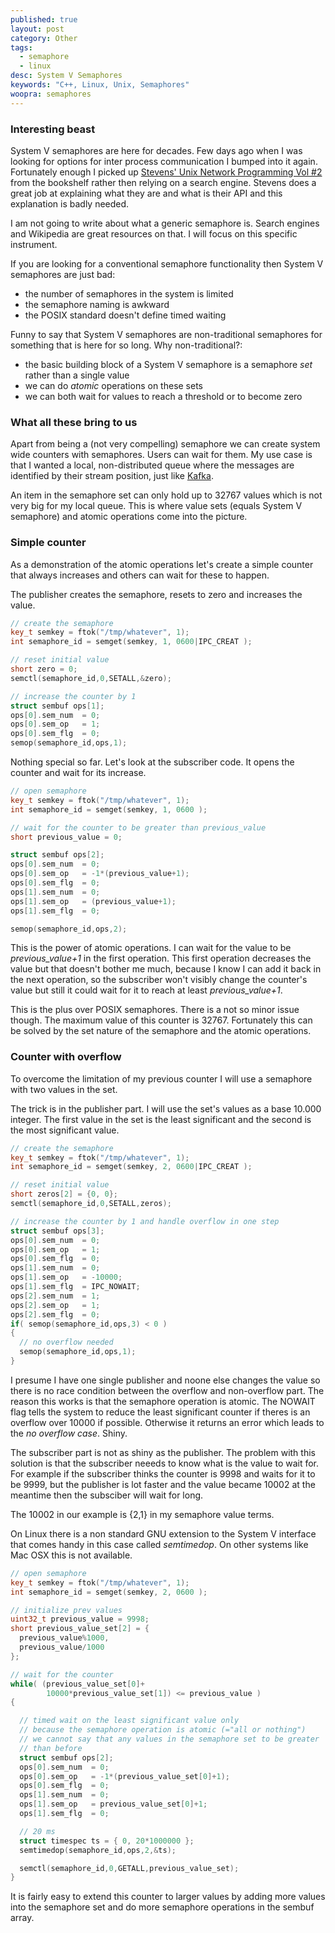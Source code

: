 ```yaml
---
published: true
layout: post
category: Other
tags: 
  - semaphore
  - linux
desc: System V Semaphores
keywords: "C++, Linux, Unix, Semaphores"
woopra: semaphores
---
```


### Interesting beast

System V semaphores are here for decades. Few days ago when I was looking for options for inter process communication I bumped into it again. Fortunately enough I picked up [Stevens' Unix Network Programming Vol #2](http://www.kohala.com/start/unpv22e/unpv22e.html) from the bookshelf rather then relying on a search engine. Stevens does a great job at explaining what they are and what is their API and this explanation is badly needed.

I am not going to write about what a generic semaphore is. Search engines and Wikipedia are great resources on that. I will focus on this specific instrument.

If you are looking for a conventional semaphore functionality then System V semaphores are just bad:

- the number of semaphores in the system is limited
- the semaphore naming is awkward
- the POSIX standard doesn't define timed waiting

Funny to say that System V semaphores are non-traditional semaphores for something that is here for so long. Why non-traditional?:

- the basic building block of a System V semaphore is a semaphore _set_ rather than a single value
- we can do _atomic_ operations on these sets
- we can both wait for values to reach a threshold or to become zero

### What all these bring to us

Apart from being a (not very compelling) semaphore we can create system wide counters with semaphores. Users can wait for them. My use case is that I wanted a local, non-distributed queue where the messages are identified by their stream position, just like [Kafka](http://kafka.apache.org/documentation.html).

An item in the semaphore set can only hold up to 32767 values which is not very big for my local queue. This is where value sets (equals System V semaphore) and atomic operations come into the picture. 

### Simple counter

As a demonstration of the atomic operations let's create a simple counter that always increases and others can wait for these to happen. 

The publisher creates the semaphore, resets to zero and increases the value.

``` c++
// create the semaphore
key_t semkey = ftok("/tmp/whatever", 1);
int semaphore_id = semget(semkey, 1, 0600|IPC_CREAT );

// reset initial value
short zero = 0;
semctl(semaphore_id,0,SETALL,&zero);

// increase the counter by 1
struct sembuf ops[1];
ops[0].sem_num  = 0;
ops[0].sem_op   = 1;
ops[0].sem_flg  = 0;
semop(semaphore_id,ops,1);
```

Nothing special so far. Let's look at the subscriber code. It opens the counter and wait for its increase.

``` c++
// open semaphore
key_t semkey = ftok("/tmp/whatever", 1);
int semaphore_id = semget(semkey, 1, 0600 );

// wait for the counter to be greater than previous_value
short previous_value = 0;

struct sembuf ops[2];
ops[0].sem_num  = 0;
ops[0].sem_op   = -1*(previous_value+1);
ops[0].sem_flg  = 0;
ops[1].sem_num  = 0;
ops[1].sem_op   = (previous_value+1);
ops[1].sem_flg  = 0;

semop(semaphore_id,ops,2);
```

This is the power of atomic operations. I can wait for the value to be _previous_value+1_ in the first operation. This first operation decreases the value but that doesn't bother me much, because I know I can add it back in the next operation, so the subscriber won't visibly change the counter's value but still it could wait for it to reach at least _previous_value+1_.

This is the plus over POSIX semaphores. There is a not so minor issue though. The maximum value of this counter is 32767. Fortunately this can be solved by the set nature of the semaphore and the atomic operations.

### Counter with overflow

To overcome the limitation of my previous counter I will use a semaphore with two values in the set.

The trick is in the publisher part. I will use the set's values as a base 10.000 integer. The first value in the set is the least significant and the second is the most significant value.

``` c++
// create the semaphore
key_t semkey = ftok("/tmp/whatever", 1);
int semaphore_id = semget(semkey, 2, 0600|IPC_CREAT );

// reset initial value
short zeros[2] = {0, 0};
semctl(semaphore_id,0,SETALL,zeros);

// increase the counter by 1 and handle overflow in one step
struct sembuf ops[3];
ops[0].sem_num  = 0;
ops[0].sem_op   = 1;
ops[0].sem_flg  = 0;
ops[1].sem_num  = 0;
ops[1].sem_op   = -10000;
ops[1].sem_flg  = IPC_NOWAIT;    
ops[2].sem_num  = 1;
ops[2].sem_op   = 1;
ops[2].sem_flg  = 0;
if( semop(semaphore_id,ops,3) < 0 )
{
  // no overflow needed
  semop(semaphore_id,ops,1);
}
```

I presume I have one single publisher and noone else changes the value so there is no race condition between the overflow and non-overflow part. The reason this works is that the semaphore operation is atomic. The NOWAIT flag tells the system to reduce the least significant counter if theres is an overflow over 10000 if possible. Otherwise it returns an error which leads to the _no overflow case_. Shiny.

The subscriber part is not as shiny as the publisher. The problem with this solution is that the subscriber neeeds to know what is the value to wait for. For example if the subscriber thinks the counter is 9998 and waits for it to be 9999, but the publisher is lot faster and the value became 10002 at the meantime then the subsciber will wait for long.

The 10002 in our example is {2,1} in my semaphore value terms.

On Linux there is a non standard GNU extension to the System V interface that comes handy in this case called _semtimedop_. On other systems like Mac OSX this is not available.

``` c++
// open semaphore
key_t semkey = ftok("/tmp/whatever", 1);
int semaphore_id = semget(semkey, 2, 0600 );

// initialize prev values
uint32_t previous_value = 9998;
short previous_value_set[2] = {
  previous_value%1000,
  previous_value/1000
};

// wait for the counter
while( (previous_value_set[0]+
        10000*previous_value_set[1]) <= previous_value )
{

  // timed wait on the least significant value only
  // because the semaphore operation is atomic (="all or nothing")
  // we cannot say that any values in the semaphore set to be greater
  // than before
  struct sembuf ops[2];
  ops[0].sem_num  = 0;
  ops[0].sem_op   = -1*(previous_value_set[0]+1);
  ops[0].sem_flg  = 0;
  ops[1].sem_num  = 0;
  ops[1].sem_op   = previous_value_set[0]+1;
  ops[1].sem_flg  = 0;

  // 20 ms
  struct timespec ts = { 0, 20*1000000 };
  semtimedop(semaphore_id,ops,2,&ts);

  semctl(semaphore_id,0,GETALL,previous_value_set);
}
```

It is fairly easy to extend this counter to larger values by adding more values into the semaphore set and do more semaphore operations in the sembuf array.
